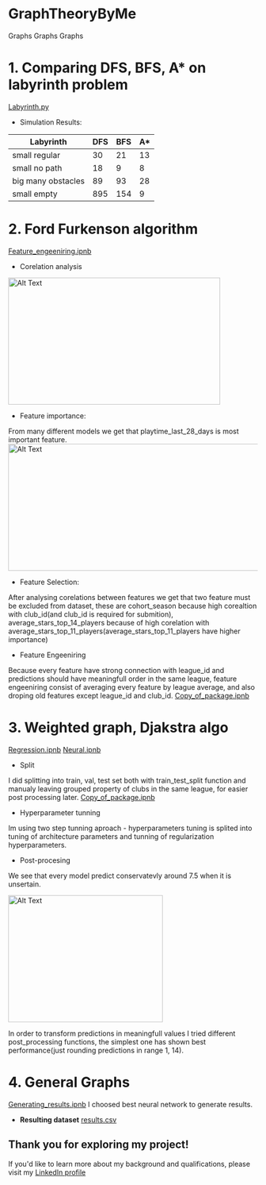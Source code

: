 # GraphTheoryByMe
Graphs Graphs Graphs

# 1. Comparing DFS, BFS, A* on labyrinth problem
[Labyrinth.py](https://github.com/Jankoetf/GraphTheoryByMe/blob/main/lavirint.py)

-  Simulation Results:

| Labyrinth          | DFS | BFS | A*  |
|--------------------|-----|-----|-----|
| small regular      | 30  | 21  | 13 |
| small no path      | 18  | 9   |  8 |
| big many obstacles | 89  | 93  | 28 |
| small empty        | 895 | 154 |  9 |



# 2. Ford Furkenson algorithm
[Feature_engeeniring.ipnb](https://github.com/Jankoetf/Nordeus_data_science_challenge/blob/main/Top_eleven_Feature_Ingineering.ipynb)
- Corelation analysis
<img src="Screeens/corelation.PNG" alt="Alt Text" width="428" height="256">

- Feature importance:

From many different models we get that playtime_last_28_days is most important feature.
<img src="Screeens/importance.PNG" alt="Alt Text" width="512" height="256">

- Feature Selection: 

After analysing corelations between features we get that two feature must be excluded from dataset, these are cohort_season because high corealtion with club_id(and club_id is required for submition), average_stars_top_14_players because of high corelation with average_stars_top_11_players(average_stars_top_11_players have higher importance)

- Feature Engeeniring

Because every feature have strong connection with league_id and predictions should have meaningfull order in the same league, feature engeeniring consist of averaging every feature by league average, and also droping old features except league_id and club_id. [Copy_of_package.ipnb](https://github.com/Jankoetf/Nordeus_data_science_challenge/blob/main/Copy_of_Package.ipynb)

# 3. Weighted graph, Djakstra algo
[Regression.ipnb](https://github.com/Jankoetf/Nordeus_data_science_challenge/blob/main/Top_eleven_regression.ipynb)
[Neural.ipnb](https://github.com/Jankoetf/Nordeus_data_science_challenge/blob/main/Top_eleven_neural.ipynb)

- Split

I did splitting into train, val, test set both with train_test_split function and manualy leaving grouped property of clubs in the same league, for easier post processing later. [Copy_of_package.ipnb](https://github.com/Jankoetf/Nordeus_data_science_challenge/blob/main/Copy_of_Package.ipynb)

- Hyperparameter tunning

Im using two step tunning aproach - hyperparameters tuning is splited into tuning of architecture parameters and tunning of regularization hyperparameters.

- Post-procesing

We see that every model predict conservatevly around 7.5 when it is unsertain.

<img src="Screeens/conservative.PNG" alt="Alt Text" width="312" height="256">

In order to transform predictions in meaningfull values I tried different post_processing functions, the simplest one has shown best performance(just rounding predictions in range 1, 14).

# 4. General Graphs
[Generating_results.ipnb](https://github.com/Jankoetf/Nordeus_data_science_challenge/blob/main/Top_eleven_generating_results.ipynb)
I choosed best neural network to generate results.

- **Resulting dataset**
[results.csv](https://github.com/Jankoetf/Nordeus_data_science_challenge/blob/main/league_rank_predictions.csv)

## **Thank you for exploring my project!** 
If you'd like to learn more about my background and qualifications, please visit my [LinkedIn profile](https://www.linkedin.com/in/jankomitrovic)
